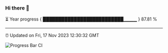 ### Hi there 👋

⏳ Year progress { ██████████████████████████▁▁▁▁ } 87.81 %

---

⏰ Updated on Fri, 17 Nov 2023 12:30:32 GMT

![Progress Bar CI](https://github.com/liununu/liununu/workflows/Progress%20Bar%20CI/badge.svg)
